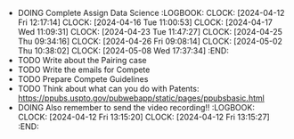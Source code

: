 - DOING Complete Assign Data Science
  :LOGBOOK:
  CLOCK: [2024-04-12 Fri 12:17:14]
  CLOCK: [2024-04-16 Tue 11:00:53]
  CLOCK: [2024-04-17 Wed 11:09:31]
  CLOCK: [2024-04-23 Tue 11:47:27]
  CLOCK: [2024-04-25 Thu 09:34:16]
  CLOCK: [2024-04-26 Fri 09:08:14]
  CLOCK: [2024-05-02 Thu 10:38:02]
  CLOCK: [2024-05-08 Wed 17:37:34]
  :END:
- TODO Write about the Pairing case
- TODO Write the emails for Compete
- TODO Prepare Compete Guidelines
- TODO Think about what can you do with Patents: https://ppubs.uspto.gov/pubwebapp/static/pages/ppubsbasic.html
- DOING Also remember to send the video recording!!
  :LOGBOOK:
  CLOCK: [2024-04-12 Fri 13:15:20]
  CLOCK: [2024-04-12 Fri 13:15:27]
  :END: